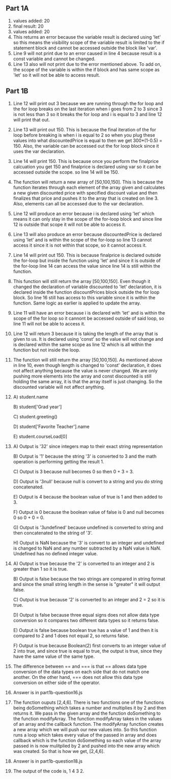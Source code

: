 ## Part 1A
1. values added: 20
2. final result: 20
3. values added: 20
4. This returns an error because the variable result is declared using 'let' so this means the visibility scope of the variable result is limited to the if statement block and cannot be accessed outside the block like 'var'.
5. Line 9 will not print due to an error caused in line 4 because result is a const variable and cannot be changed. 
6. Line 13 also will not print due to the error mentioned above. To add on, the scope of the variable is within the if block and has same scope as 'let' so it will not be able to access result.


## Part 1B
1. Line 12 will print out 3 because we are running through the for loop and the for loop breaks on the last iteration when i goes from 2 to 3 since 3 is not less than 3 so it breaks the for loop and i is equal to 3 and line 12 will print that out.
2. Line 13 will print out 150. This is because the final iteration of the for loop before breaking is when i is equal to 2 so when you plug these values into what discountedPrice is equal to then we get 300*(1-0.5) = 150. Also, the variable can be accessed out the for loop block since it uses the var declaration. 
3. Line 14 will print 150. This is because once you perform the finalprice calcuation you get 150 and finalprice is declared using var so it can be accessed outside the scope. so line 14 will be 150. 
4. The function will return a new array of [50,100,150]. This is because the function iterates through each element of the array given and calculates a new given discounted price with specified discount value and then finalizes that price and pushes it to the array that is created on line 3. Also, elements can all be accessed due to the var declaration. 
5. Line 12 will produce an error because i is declared using 'let' which means it can only stay in the scope of the for-loop block and since line 12 is outside that scope it will not be able to access it. 
6. Line 13 will also produce an error because discountedPrice is declared using 'let' and is within the scope of the for-loop so line 13 cannot access it since it is not within that scope, so it cannot access it. 
7. Line 14 will print out 150. This is because finalprice is declared outside the for-loop but inside the function using 'let' and since it is outside of the for-loop line 14 can access the value since line 14 is still within the function. 
8. This function will still return the array [50,100,150]. Even though it changed the declaration of variable discounted to 'let' declaration, it is declared inside the function discountPrices block outside the for loop block. So line 16 still has access to this variable since it is within the function. Same logic as earlier is applied to update the array.
9. Line 11 will have an error because i is declared with 'let' and is within the scope of the for loop so it cannont be accessed outside of said loop, so line 11 will not be able to access it. 
10. Line 12 will return 3 because it is taking the length of the array that is given to us. It is declared using 'const' so the value will not change and is declared within the same scope as line 12 which is all within the function but not inside the loop.
11. The function will still return the array [50,100,150]. As mentioned above in line 10, even though length is changed to 'const' declaration, it does not affect anything because the value is never changed. We are only pushing more elements into the array and const discounted is still holding the same array, it is that the array itself is just changing. So the discounted variable will not affect anything. 
12. A) student.name 
    
    B) student['Grad year']
    
    C) student.greeting()
    
    D) student['Favorite Teacher'].name
    
    E) student.courseLoad[0]
13. A) Output is '32' since integers map to their exact string representation
    
    B) Output is '1' because the string '3' is converted to 3 and the math operation is performing getting the result 1.
    
    C) Output is 3 because null becomes 0 so then 0 + 3 = 3.
    
    D) Output is '3null' because null is convert to a string and you do string concatenated. 
    
    E) Output is 4 because the boolean value of true is 1 and then added to 3.
    
    F) Output is 0 because the boolean value of false is 0 and null becomes 0 so 0 + 0 = 0.
    
    G) Output is '3undefined' because undefined is converted to string and then concatenated to the string of '3'.
    
    H) Output is NaN because the '3' is convert to an integer and undefined is changed to NaN and any number subtracted by a NaN value is NaN. Undefined has no defined integer value.
14. A) Output is true because the '2' is converted to an integer and 2 is greater than 1 so it is true.
    
    B) Output is false because the two strings are compared in string format and since the small string length in the sense is "greater" it will output false.
    
    C) Output is true because '2' is converted to an integer and 2 = 2 so it is true.
    
    D) Output is false because three equal signs does not allow data type conversion so it compares two different data types so it returns false. 
    
    E) Output is false because boolean true has a value of 1 and then it is compared to 2 and 1 does not equal 2, so returns false.
    
    F) Output is true because Boolean(2) first converts to an integer value of 2 into true, and since true is equal to true, the output is true, since they have the same value of the same type. 
15. The difference between == and === is that == allows data type conversion of the data types on each side that do not match one another. On the other hand, === does not allow this data type conversion on either side of the operator. 
16. Answer is in part1b-question16.js
17. The function ouputs [2,4,6]. There is two functions one of the functions being doSomething which takes a number and multiplies it by 2 and then returns it. We pass in the given array and the function doSomething to the function modifyArray. The function modifyArray takes in the values of an array and the callback function. The modifyArray function creates a new array which we will push our new values into. So this function runs a loop which takes every value of the passed in array and does callback which is the function doSomething so each value of the array passed in is now mulitplied by 2 and pushed into the new array which was created. So that is how we get, [2,4,6].
18. Answer is in part1b-question18.js
19. The output of the code is, 1 4 3 2.
